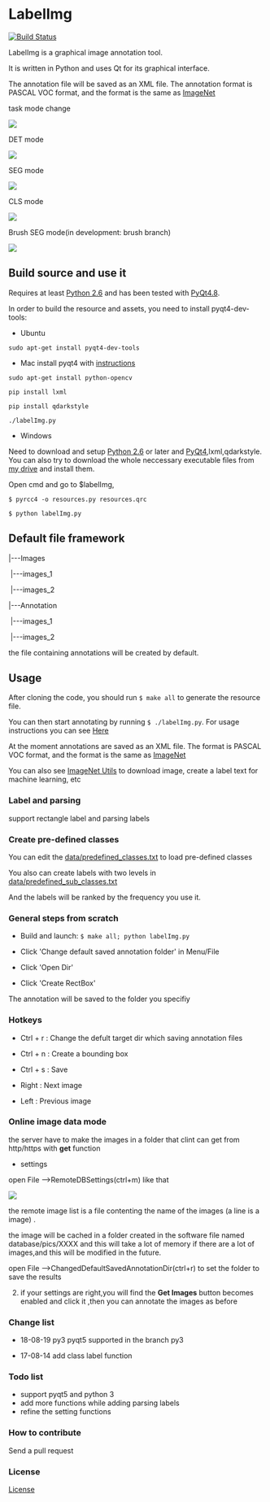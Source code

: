 # LabelImg

[![Build Status](https://travis-ci.org/lzx1413/labelImgPlus.svg?branch=master)](https://travis-ci.org/lzx1413/labelImgPlus)

LabelImg is a graphical image annotation tool.

It is written in Python and uses Qt for its graphical interface.

The annotation file will be saved as an XML file. The annotation format is PASCAL VOC format, and the format is the same as [ImageNet](http://www.image-net.org/)

task mode change

![](screenshot/setting_panel.jpg)

DET mode

![](screenshot/bbox_label.jpg)

SEG mode

![](screenshot/parse_label.jpg)

CLS mode

![](screenshot/cls_task.jpg)

Brush SEG mode(in development: brush branch)

![](screenshot/brush_task.jpg)

## Build source and use it

Requires at least [Python 2.6](http://www.python.org/getit/) and has been tested with [PyQt4.8](http://www.riverbankcomputing.co.uk/software/pyqt/intro).

In order to build the resource and assets, you need to install pyqt4-dev-tools:

* Ubuntu

`sudo apt-get install pyqt4-dev-tools`
* Mac
   install pyqt4 with [instructions](https://robonobodojo.wordpress.com/2017/02/08/installing-pyqt4-on-mac-osx/)

`sudo apt-get install python-opencv`

`pip install lxml`

`pip install qdarkstyle`

`./labelImg.py`

* Windows

Need to download and setup [Python 2.6](https://www.python.org/downloads/windows/) or later and [PyQt4](https://www.riverbankcomputing.com/software/pyqt/download),lxml,qdarkstyle. You can also try to download the whole neccessary executable files from [my drive](https://copy.com/oyYjFzJwPb4tKl93) and install them.

Open cmd and go to $labelImg, 

`$ pyrcc4 -o resources.py resources.qrc`

`$ python labelImg.py`

## Default file framework

|---Images

​         |---images_1

​         |---images_2

|---Annotation

​          |---images_1

​          |---images_2        

the file containing annotations will be created by default.

## Usage
After cloning the code, you should run `$ make all` to generate the resource file.

You can then start annotating by running `$ ./labelImg.py`. For usage
instructions you can see [Here](https://youtu.be/p0nR2YsCY_U)

At the moment annotations are saved as an XML file. The format is PASCAL VOC format, and the format is the same as [ImageNet](http://www.image-net.org/)

You can also see [ImageNet Utils](https://github.com/tzutalin/ImageNet_Utils) to download image, create a label text for machine learning, etc

### Label and  parsing

support rectangle label and parsing labels

### Create pre-defined classes

You can edit the [data/predefined_classes.txt](https://github.com/tzutalin/labelImg/blob/master/data/predefined_classes.txt) to load pre-defined classes

You also can create labels with two levels in [data/predefined_sub_classes.txt](https://github.com/lzx1413/labelImg/blob/master/data/predefined_sub_classes.txt) 

And the labels will be ranked by the frequency you use it.

### General steps from scratch

* Build and launch: `$ make all; python labelImg.py`

* Click 'Change default saved annotation folder' in Menu/File

* Click 'Open Dir'

* Click 'Create RectBox'

The annotation will be saved to the folder you specifiy

### Hotkeys

* Ctrl + r : Change the defult target dir which saving annotation files

* Ctrl + n : Create a bounding box

* Ctrl + s : Save

* Right : Next image

* Left : Previous image

### Online image data mode

the server have to make the images in a folder that clint can get from http/https with **get** function

* settings

open File -->RemoteDBSettings(ctrl+m) like that

![](screenshot/remote_settings.JPG)

the remote image list is a file contenting the name of the images (a line is a image) .

the image will be cached in a folder created in the software file named database/pics/XXXX and this will take a lot of memory if there are a lot of images,and this will be modified in the future.

open File   -->ChangedDefaultSavedAnnotationDir(ctrl+r) to set the folder to save the results

2. if your settings are right,you will find the **Get Images** button becomes enabled and click it ,then you can annotate the images as before

### Change list
* 18-08-19 py3 pyqt5 supported in the branch py3

* 17-08-14  add class label function

### Todo list
* support pyqt5 and python 3
* add more functions while adding parsing labels
* refine the setting functions

### How to contribute
Send a pull request

### License
[License](LICENSE.md)

